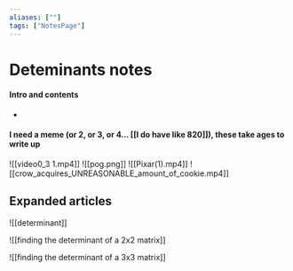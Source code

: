 ```yaml
---
aliases: [""]
tags: ["NotesPage"]
---
```


# Deteminants notes

#### Intro and contents
- 

#### I need a meme (or 2, or 3, or 4... [[I do have like 820]]), these take ages to write up
![[video0_3 1.mp4]]
![[pog.png]]
![[Pixar(1).mp4]]
![[crow_acquires_UNREASONABLE_amount_of_cookie.mp4]]

## Expanded articles

![[determinant]]

![[finding the determinant of a 2x2 matrix]]

![[finding the determinant of a 3x3 matrix]]